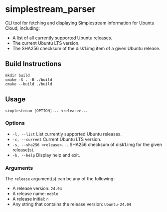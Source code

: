# simplestream_parser
CLI tool for fetching and displaying Simplestream information for Ubuntu Cloud, including:
* A list of all currently supported Ubuntu releases.
* The current Ubuntu LTS version.
* The SHA256 checksum of the disk1.img item of a given Ubuntu release.

## Build Instructions

    mkdir build
    cmake -S . -B ./build
    cmake --build ./build

## Usage
`simplestream [OPTION]... <release>...`
### Options
* `-l, --list` List currently supported Ubuntu releases.
* `-c, --current` Current Ubuntu LTS version.
* `-s, --sha256 <release>...` SHA256 checksum of disk1.img for the given release(s).
* `-h, --help` Display help and exit.
### Arguments
The `release` argument(s) can be any of the following:
* A release version: `24.04`
* A release name: `noble`
* A release initial: `n`
* Any string that contains the release version: `Ubuntu-24.04`
